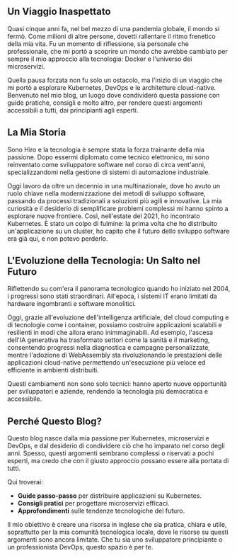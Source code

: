 ## Un Viaggio Inaspettato

Quasi cinque anni fa, nel bel mezzo di una pandemia globale, il mondo si fermò. Come milioni di altre persone, dovetti rallentare il ritmo frenetico della mia vita. Fu un momento di riflessione, sia personale che professionale, che mi portò a scoprire un mondo che avrebbe cambiato per sempre il mio approccio alla tecnologia: Docker e l'universo dei microservizi.

Quella pausa forzata non fu solo un ostacolo, ma l'inizio di un viaggio che mi portò a esplorare Kubernetes, DevOps e le architetture cloud-native. Benvenuto nel mio blog, un luogo dove condividerò questa passione con guide pratiche, consigli e molto altro, per rendere questi argomenti accessibili a tutti, dai principianti agli esperti.

## La Mia Storia

Sono Hiro e la tecnologia è sempre stata la forza trainante della mia passione. Dopo essermi diplomato come tecnico elettronico, mi sono reinventato come sviluppatore software nel corso di circa vent'anni, specializzandomi nella gestione di sistemi di automazione industriale.

Oggi lavoro da oltre un decennio in una multinazionale, dove ho avuto un ruolo chiave nella modernizzazione dei metodi di sviluppo software, passando da processi tradizionali a soluzioni più agili e innovative. La mia curiosità e il desiderio di semplificare problemi complessi mi hanno spinto a esplorare nuove frontiere. Così, nell'estate del 2021, ho incontrato Kubernetes. È stato un colpo di fulmine: la prima volta che ho distribuito un'applicazione su un cluster, ho capito che il futuro dello sviluppo software era già qui, e non potevo perderlo.

## L'Evoluzione della Tecnologia: Un Salto nel Futuro

Riflettendo su com'era il panorama tecnologico quando ho iniziato nel 2004, i progressi sono stati straordinari. All'epoca, i sistemi IT erano limitati da hardware ingombranti e software monolitici.

Oggi, grazie all'evoluzione dell'intelligenza artificiale, del cloud computing e di tecnologie come i container, possiamo costruire applicazioni scalabili e resilienti in modi che allora erano inimmaginabili. Ad esempio, l'ascesa dell'IA generativa ha trasformato settori come la sanità e il marketing, consentendo progressi nella diagnostica e campagne personalizzate, mentre l'adozione di WebAssembly sta rivoluzionando le prestazioni delle applicazioni cloud-native permettendo un'esecuzione più veloce ed efficiente in ambienti distribuiti.

Questi cambiamenti non sono solo tecnici: hanno aperto nuove opportunità per sviluppatori e aziende, rendendo la tecnologia più democratica e accessibile.

## Perché Questo Blog?

Questo blog nasce dalla mia passione per Kubernetes, microservizi e DevOps, e dal desiderio di condividere ciò che ho imparato nel corso degli anni. Spesso, questi argomenti sembrano complessi o riservati a pochi esperti, ma credo che con il giusto approccio possano essere alla portata di tutti.

Qui troverai:
- **Guide passo-passo** per distribuire applicazioni su Kubernetes.
- **Consigli pratici** per progettare microservizi efficaci.
- **Approfondimenti** sulle tendenze tecnologiche del futuro.

Il mio obiettivo è creare una risorsa in inglese che sia pratica, chiara e utile, soprattutto per la mia comunità tecnologica locale, dove le risorse su questi argomenti sono ancora limitate. Che tu sia uno sviluppatore principiante o un professionista DevOps, questo spazio è per te.
